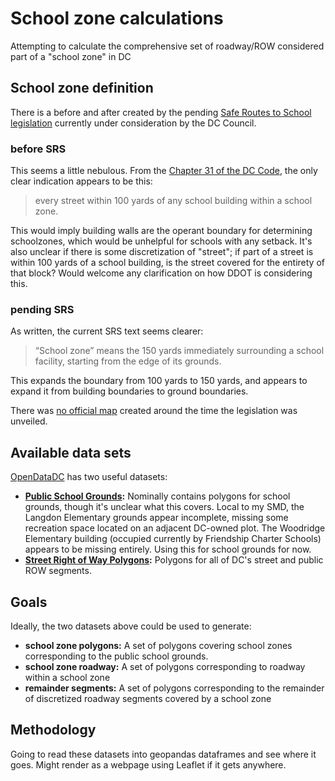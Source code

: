 # School zone calculations
Attempting to calculate the comprehensive set of roadway/ROW considered part of a "school zone" in DC

## School zone definition
There is a before and after created by the pending [Safe Routes to School legislation](https://lims.dccouncil.us/Legislation/B24-0565) currently under consideration by the DC Council.

### before SRS
This seems a little nebulous. From the [Chapter 31 of the DC Code](https://code.dccouncil.us/us/dc/council/code/titles/38/chapters/31/), the only clear indication appears to be this:

> every street within 100 yards of any school building within a school zone.

This would imply building walls are the operant boundary for determining schoolzones, which would be unhelpful for schools with any setback. It's also unclear if there is some discretization of "street"; if part of a street is within 100 yards of a school building, is the street covered for the entirety of that block? Would welcome any clarification on how DDOT is considering this.

### pending SRS
As written, the current SRS text seems clearer:

> “School zone” means the 150 yards immediately surrounding a school facility, starting from the edge of its grounds.

This expands the boundary from 100 yards to 150 yards, and appears to expand it from building boundaries to ground boundaries.

There was [no official map](https://twitter.com/Janeese4DC/status/1471487059273687046) created around the time the legislation was unveiled.

## Available data sets
[OpenDataDC](https://opendata.dc.gov/) has two useful datasets:
- **[Public School Grounds](https://opendata.dc.gov/datasets/DCGIS::public-school-grounds):** Nominally contains polygons for school grounds, though it's unclear what this covers. Local to my SMD, the Langdon Elementary grounds appear incomplete, missing some recreation space located on an adjacent DC-owned plot. The Woodridge Elementary building (occupied currently by Friendship Charter Schools) appears to be missing entirely. Using this for school grounds for now.
- **[Street Right of Way Polygons](https://opendata.dc.gov/datasets/DCGIS::street-right-of-way-polygons/about):** Polygons for all of DC's street and public ROW segments.

## Goals
Ideally, the two datasets above could be used to generate:
- **school zone polygons:** A set of polygons covering school zones corresponding to the public school grounds.
- **school zone roadway:** A set of polygons corresponding to roadway within a school zone
- **remainder segments:** A set of polygons corresponding to the remainder of discretized roadway segments covered by a school zone

## Methodology
Going to read these datasets into geopandas dataframes and see where it goes. Might render as a webpage using Leaflet if it gets anywhere.